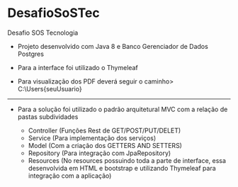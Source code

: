 # DesafioSoSTec
Desafio SOS Tecnologia

 * Projeto desenvolvido com Java 8 e Banco Gerenciador de Dados Postgres

 * Para a interface foi utilizado o Thymeleaf

 * Para visualização dos PDF deverá seguir o caminho> C:\Users\{seuUsuario} 

***
 

* Para a solução foi utilizado o padrão arquitetural MVC com a relação de pastas subdividades 

  * Controller (Funções Rest de GET/POST/PUT/DELET)
  * Service (Para implementação dos serviços)
  * Model (Com a criação dos GETTERS AND SETTERS)
  * Repository (Para integração com JpaRepository)
  * Resources (No resources possuindo toda a parte de interface, essa desenvolvida em HTML e bootstrap e utilizando Thymeleaf para integração com a aplicação)
